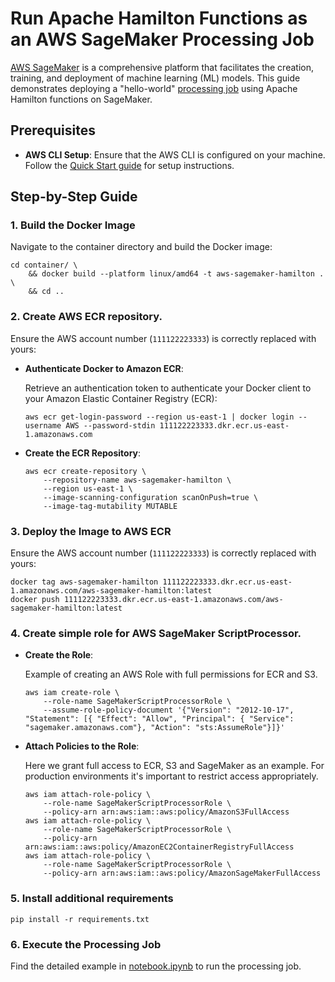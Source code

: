 # Run Apache Hamilton Functions as an AWS SageMaker Processing Job

[AWS SageMaker](https://aws.amazon.com/sagemaker/) is a comprehensive platform that facilitates the creation, training, and deployment of machine learning (ML) models. This guide demonstrates deploying a "hello-world" [processing job](https://docs.aws.amazon.com/sagemaker/latest/dg/processing-job.html) using Apache Hamilton functions on SageMaker.

## Prerequisites

- **AWS CLI Setup**: Ensure that the AWS CLI is configured on your machine. Follow the [Quick Start guide](https://docs.aws.amazon.com/cli/latest/userguide/getting-started-quickstart.html) for setup instructions.

## Step-by-Step Guide

### 1. Build the Docker Image

Navigate to the container directory and build the Docker image:

```shell
cd container/ \
    && docker build --platform linux/amd64 -t aws-sagemaker-hamilton . \
    && cd ..
```

### 2. Create AWS ECR repository.

Ensure the AWS account number (`111122223333`) is correctly replaced with yours:

- **Authenticate Docker to Amazon ECR**:

    Retrieve an authentication token to authenticate your Docker client to your Amazon Elastic Container Registry (ECR):

    ```shell
    aws ecr get-login-password --region us-east-1 | docker login --username AWS --password-stdin 111122223333.dkr.ecr.us-east-1.amazonaws.com
    ```

- **Create the ECR Repository**:

    ```shell
    aws ecr create-repository \
        --repository-name aws-sagemaker-hamilton \
        --region us-east-1 \
        --image-scanning-configuration scanOnPush=true \
        --image-tag-mutability MUTABLE
    ```

### 3. Deploy the Image to AWS ECR

Ensure the AWS account number (`111122223333`) is correctly replaced with yours:

```shell
docker tag aws-sagemaker-hamilton 111122223333.dkr.ecr.us-east-1.amazonaws.com/aws-sagemaker-hamilton:latest
docker push 111122223333.dkr.ecr.us-east-1.amazonaws.com/aws-sagemaker-hamilton:latest
```

### 4. Create simple role for AWS SageMaker ScriptProcessor.

- **Create the Role**:

    Example of creating an AWS Role with full permissions for ECR and S3.

    ```shell
    aws iam create-role \
        --role-name SageMakerScriptProcessorRole \
        --assume-role-policy-document '{"Version": "2012-10-17", "Statement": [{ "Effect": "Allow", "Principal": { "Service": "sagemaker.amazonaws.com"}, "Action": "sts:AssumeRole"}]}'
    ```

- **Attach Policies to the Role**:

    Here we grant full access to ECR, S3 and SageMaker as an example. For production environments it's important to restrict access appropriately.

    ```shell
    aws iam attach-role-policy \
        --role-name SageMakerScriptProcessorRole \
        --policy-arn arn:aws:iam::aws:policy/AmazonS3FullAccess
    aws iam attach-role-policy \
        --role-name SageMakerScriptProcessorRole \
        --policy-arn arn:aws:iam::aws:policy/AmazonEC2ContainerRegistryFullAccess
    aws iam attach-role-policy \
        --role-name SageMakerScriptProcessorRole \
        --policy-arn arn:aws:iam::aws:policy/AmazonSageMakerFullAccess
    ```

### 5. Install additional requirements

```shell
pip install -r requirements.txt
```

### 6. Execute the Processing Job

Find the detailed example in [notebook.ipynb](notebook.ipynb) to run the processing job.
